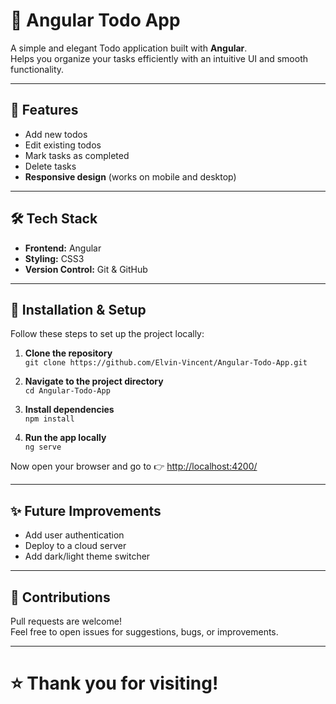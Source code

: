 # 📄 Angular Todo App

A simple and elegant Todo application built with **Angular**.  
Helps you organize your tasks efficiently with an intuitive UI and smooth functionality.

---

## 🚀 Features

- Add new todos
- Edit existing todos
- Mark tasks as completed
- Delete tasks
- **Responsive design** (works on mobile and desktop)

---

## 🛠️ Tech Stack

- **Frontend:** Angular
- **Styling:** CSS3
- **Version Control:** Git & GitHub

---

## 🌄 Installation & Setup

Follow these steps to set up the project locally:

1. **Clone the repository**  
   `git clone https://github.com/Elvin-Vincent/Angular-Todo-App.git`

2. **Navigate to the project directory**  
   `cd Angular-Todo-App`

3. **Install dependencies**  
   `npm install`

4. **Run the app locally**  
   `ng serve`

Now open your browser and go to 👉 [http://localhost:4200/](http://localhost:4200/)

---

## ✨ Future Improvements

- Add user authentication
- Deploy to a cloud server
- Add dark/light theme switcher

---

## 🙌 Contributions

Pull requests are welcome!  
Feel free to open issues for suggestions, bugs, or improvements.

---

# ⭐ Thank you for visiting!
